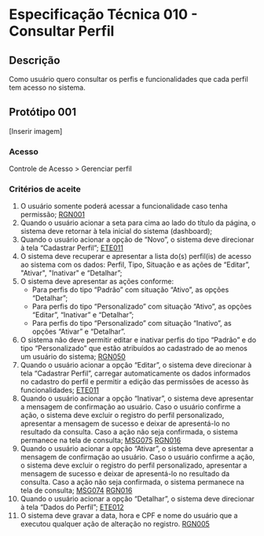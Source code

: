 # Especificação Técnica 010 - Consultar Perfil

## Descrição
Como usuário quero consultar os perfis e funcionalidades que cada perfil tem acesso no sistema. 

## Protótipo 001
[Inserir imagem]<!-- ![alt text](../imagens/ete-010-prot-001.png) -->

### Acesso
Controle de Acesso > Gerenciar perfil

### Critérios de aceite 
1. O usuário somente poderá acessar a funcionalidade caso tenha permissão; [RGN001](DocumentoDeRegrasv2.md#rgn001)
3. Quando o usuário acionar a seta para cima ao lado do título da página, o sistema deve retornar à tela inicial do sistema (dashboard); 
4. Quando o usuário acionar a opção de “Novo”, o sistema deve direcionar à tela “Cadastrar Perfil”; [ETE011](ETE011.md)
5. O sistema deve recuperar e apresentar a lista do(s) perfil(is) de acesso ao sistema com os dados: Perfil, Tipo, Situação e as ações de “Editar”, "Ativar", "Inativar" e “Detalhar”; 
6. O sistema deve apresentar as ações conforme: 
      * Para perfis do tipo “Padrão” com situação “Ativo”, as opções “Detalhar”; 
      * Para perfis do tipo “Personalizado” com situação “Ativo”, as opções “Editar”, “Inativar” e “Detalhar”; 
      * Para perfis do tipo “Personalizado” com situação “Inativo”, as opções “Ativar” e “Detalhar”. 
7. O sistema não deve permitir editar e inativar perfis do tipo “Padrão” e do tipo “Personalizado” que estão atribuídos ao cadastrado de ao menos um usuário do sistema; [RGN050](DocumentoDeRegrasv2.md#rgn050) 
9. Quando o usuário acionar a opção “Editar”, o sistema deve direcionar à tela “Cadastrar Perfil”, carregar automaticamente os dados informados no cadastro do perfil e permitir a edição das permissões de acesso às funcionalidades; [ETE011](ETE011.md)
10. Quando o usuário acionar a opção “Inativar”, o sistema deve apresentar a mensagem de confirmação ao usuário. Caso o usuário confirme a ação, o sistema deve excluir o registro do perfil personalizado, apresentar a mensagem de sucesso e deixar de apresentá-lo no resultado da consulta. Caso a ação não seja confirmada, o sistema permanece na tela de consulta; [MSG075](DocumentoDeMensagensv2.md#msg075) [RGN016](DocumentoDeRegrasv2.md#rgn016) 
11. Quando o usuário acionar a opção “Ativar”, o sistema deve apresentar a mensagem de confirmação ao usuário. Caso o usuário confirme a ação, o sistema deve excluir o registro do perfil personalizado, apresentar a mensagem de sucesso e deixar de apresentá-lo no resultado da consulta. Caso a ação não seja confirmada, o sistema permanece na tela de consulta; [MSG074](DocumentoDeMensagensv2.md#msg074) [RGN016](DocumentoDeRegrasv2.md#rgn016)
12. Quando o usuário acionar a opção “Detalhar”, o sistema deve direcionar à tela “Dados do Perfil”; [ETE012](ETE012.md)
13. O sistema deve gravar a data, hora e CPF e nome do usuário que a executou qualquer ação de alteração no registro. [RGN005](DocumentoDeRegrasv2.md#rgn005)